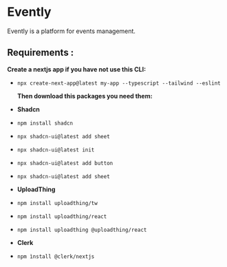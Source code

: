 # Evently

Evently is a platform for events management.

## Requirements :

**Create a nextjs app if you have not use this CLI:**

- `npx create-next-app@latest my-app --typescript --tailwind --eslint`

  **Then download this packages you need them:**

- **Shadcn**

- `npm install shadcn`
- `npx shadcn-ui@latest add sheet`
- `npx shadcn-ui@latest init`
- `npx shadcn-ui@latest add button`
- `npx shadcn-ui@latest add sheet`

- **UploadThing**

- `npm install uploadthing/tw`
- `npm install uploadthing/react`
- `npm install uploadthing @uploadthing/react`

- **Clerk**

- `npm ìnstall @clerk/nextjs`

